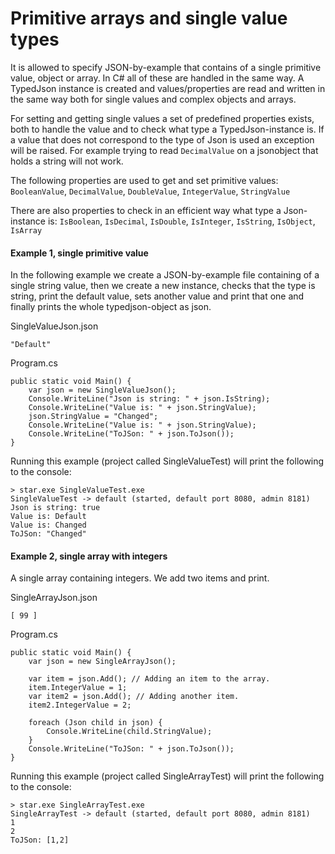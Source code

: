 # Primitive arrays and single value types

It is allowed to specify JSON-by-example that contains of a single primitive value, object or array. In C# all of these are handled in the same way. A TypedJson instance is created and values/properties are read and written in the same way both for single values and complex objects and arrays.

For setting and getting single values a set of predefined properties exists, both to handle the value and to check what type a TypedJson-instance is. If a value that does not correspond to the type of Json is used an exception will be raised. For example trying to read <code>DecimalValue</code> on  a jsonobject that holds a string will not work.

The following properties are used to get and set primitive values: <code>BooleanValue</code>, <code>DecimalValue</code>, <code>DoubleValue</code>, <code>IntegerValue</code>, <code>StringValue</code>

There are also properties to check in an efficient way what type a Json-instance is: <code>IsBoolean</code>, <code>IsDecimal</code>, <code>IsDouble</code>, <code>IsInteger</code>, <code>IsString</code>, <code>IsObject</code>, <code>IsArray</code>

<h4>Example 1, single primitive value</h4>

In the following example we create a JSON-by-example file containing of a single string value, then we create a new instance, checks that the type is string, print the default value, sets another value and print that one and finally prints the whole typedjson-object as json.

<div class="code-name">SingleValueJson.json</div>

<pre><code class="javascript">"Default"
</code></pre>

<div class="code-name">Program.cs</div>

<pre><code class="cs">public static void Main() {
    var json = new SingleValueJson();
    Console.WriteLine("Json is string: " + json.IsString);
    Console.WriteLine("Value is: " + json.StringValue);
    json.StringValue = "Changed";
    Console.WriteLine("Value is: " + json.StringValue);
    Console.WriteLine("ToJSon: " + json.ToJson());
}
</code></pre>

Running this example (project called SingleValueTest) will print the following to the console:

<pre><code>&gt; star.exe SingleValueTest.exe
SingleValueTest -&gt; default (started, default port 8080, admin 8181)
Json is string: true
Value is: Default
Value is: Changed
ToJSon: "Changed"
</code></pre>

<h4>Example 2, single array with integers</h4>

A single array containing integers. We add two items and print.

<div class="code-name">SingleArrayJson.json</div>

<pre><code class="javascript">[ 99 ]
</code></pre>

<div class="code-name">Program.cs</div>

<pre><code class="cs">public static void Main() {
    var json = new SingleArrayJson();

    var item = json.Add(); // Adding an item to the array.
    item.IntegerValue = 1;
    var item2 = json.Add(); // Adding another item.
    item2.IntegerValue = 2;

    foreach (Json child in json) {
        Console.WriteLine(child.StringValue);
    }
    Console.WriteLine("ToJSon: " + json.ToJson());
}
</code></pre>

Running this example (project called SingleArrayTest) will print the following to the console:

<pre><code>&gt; star.exe SingleArrayTest.exe
SingleArrayTest -&gt; default (started, default port 8080, admin 8181)
1
2
ToJSon: [1,2]
</code></pre>